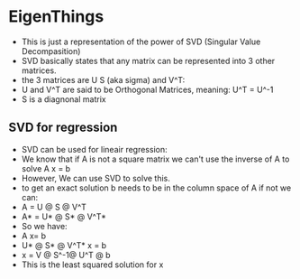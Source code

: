 # EigenThings

- This is just a representation of the power of SVD (Singular Value Decompasition)
- SVD basically states that any matrix can be represented into 3 other matrices.
- the 3 matrices are U S (aka sigma) and V^T:
- U and V^T are said to be Orthogonal Matrices, meaning: U^T = U^-1
- S is a diagnonal matrix

## SVD for regression

- SVD can be used for lineair regression:
- We know that if A is not a square matrix we can't use the inverse of A to solve A x = b
- However, We can use SVD to solve this.
- to get an exact solution b needs to be in the column space of A if not we can:
- A = U @ S @ V^T
- A* = U* @ S* @ V^T*
- So we have:
- A x= b
- U* @ S* @ V^T* x = b
- x = V @ S^-1@ U^T @ b
- This is the least squared solution for x

